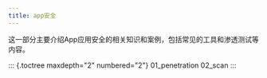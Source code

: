 ```yaml
---
title: app安全
---
```


这一部分主要介绍App应用安全的相关知识和案例，包括常见的工具和渗透测试等内容。

::: {.toctree maxdepth="2" numbered="2"}
01_penetration 02_scan
:::
